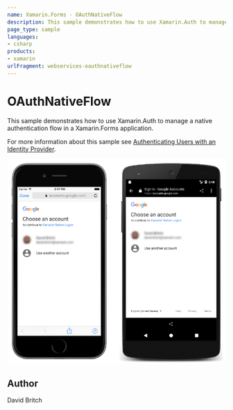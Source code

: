 ```yaml
---
name: Xamarin.Forms - OAuthNativeFlow
description: This sample demonstrates how to use Xamarin.Auth to manage a native authentication flow in a Xamarin.Forms application.
page_type: sample
languages:
- csharp
products:
- xamarin
urlFragment: webservices-oauthnativeflow
---
```

# OAuthNativeFlow

This sample demonstrates how to use Xamarin.Auth to manage a native authentication flow in a Xamarin.Forms application.

For more information about this sample see [Authenticating Users with an Identity Provider](https://developer.xamarin.com/guides/xamarin-forms/cloud-services/authentication/oauth/).

![OAuthNativeFlow application screenshot](Screenshots/01All.png "OAuthNativeFlow application screenshot")

## Author

David Britch
